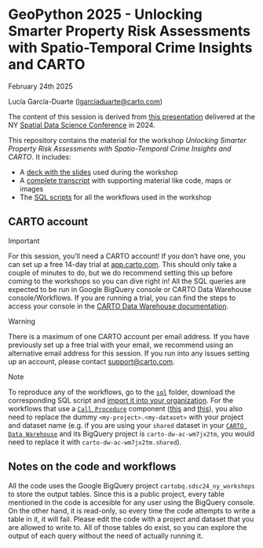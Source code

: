 # GeoPython 2025 - Unlocking Smarter Property Risk Assessments with Spatio-Temporal Crime Insights and CARTO

February 24th 2025

Lucía García-Duarte (lgarciaduarte@carto.com)

The content of this session is derived from [this presentation](https://github.com/CartoDB/research-public/tree/master/sdsc24-ny-workshop) delivered at the NY [Spatial Data Science Conference](https://spatial-data-science-conference.com/) in 2024.

This repository contains the material for the workshop *Unlocking Smarter Property Risk Assessments with Spatio-Temporal Crime Insights and CARTO*. It includes:

- A [deck with the slides](/materials/deck.pdf) used during the workshop
- A [complete transcript](/materials/README.md) with supporting material like code, maps or images
- The [SQL scripts](/sql) for all the workflows used in the workshop

## CARTO account

> [!IMPORTANT]
> For this session, you’ll need a CARTO account! If you don’t have one, you can set up a free 14-day trial at [app.carto.com](app.carto.com). This should only take a couple of minutes to do, but we do recommend setting this up before coming to the workshops so you can dive right in! All the SQL queries are expected to be run in Google BigQuery console or CARTO Data Warehouse console/Workflows. If you are running a trial, you can find the steps to access your console in the [CARTO Data Warehouse documentation](https://docs.carto.com/carto-user-manual/connections/carto-data-warehouse).

> [!WARNING]
> There is a maximum of one CARTO account per email address. If you have previously set up a free trial with your email, we recommend using an alternative email address for this session. If you run into any issues setting up an account, please contact support@carto.com.

> [!NOTE]
> To reproduce any of the workflows, go to the [`sql`](/sql) folder, download the corresponding SQL script and [import it into your organization](https://docs.carto.com/carto-user-manual/workflows/sharing-workflows#import-a-workflow-from-a-sql-file). For the workflows that use a [`Call Procedure`](https://docs.carto.com/carto-user-manual/workflows/components/custom#call-procedure) component ([this](/sql/(2:)%20GeoPython25%20-%20Unlocking%20Smarter%20Property%20Risk%20Assessments%20with%20Spatio-Temporal%20Crime%20Insights%20and%20CARTO.sql) and [this](/sql/(8:)%20GeoPython25%20-%20Unlocking%20Smarter%20Property%20Risk%20Assessments%20with%20Spatio-Temporal%20Crime%20Insights%20and%20CARTO.sql)), you also need to replace the dummy `<my-project>.<my-dataset>` with your project and dataset name (e.g. if you are using your `shared` dataset in your [`CARTO Data Warehouse`](https://docs.carto.com/carto-user-manual/connections/carto-data-warehouse) and its BigQuery project is `carto-dw-ac-wm7jx2tm`, you would need to replace it with `carto-dw-ac-wm7jx2tm.shared`).

## Notes on the code and workflows

All the code uses the Google BigQuery project `cartobq.sdsc24_ny_workshops` to store the output tables. Since this is a public project, every table mentioned in the code is accesible for any user using the BigQuery console. On the other hand, it is read-only, so every time the code attempts to write a table in it, it will fail. Please edit the code with a project and dataset that you are allowed to write to. All of those tables do exist, so you can explore the output of each query without the need of actually running it.

